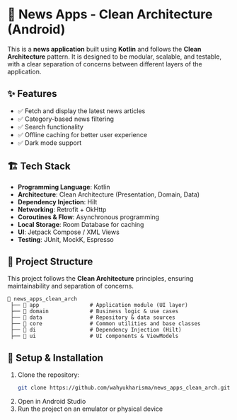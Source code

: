 # 📰 News Apps - Clean Architecture (Android)

This is a **news application** built using **Kotlin** and follows the **Clean Architecture** pattern. It is designed to be modular, scalable, and testable, with a clear separation of concerns between different layers of the application.

## ✨ Features
- ✅ Fetch and display the latest news articles
- ✅ Category-based news filtering
- ✅ Search functionality
- ✅ Offline caching for better user experience
- ✅ Dark mode support

## 🏗️ Tech Stack
- **Programming Language**: Kotlin
- **Architecture**: Clean Architecture (Presentation, Domain, Data)
- **Dependency Injection**: Hilt
- **Networking**: Retrofit + OkHttp
- **Coroutines & Flow**: Asynchronous programming
- **Local Storage**: Room Database for caching
- **UI**: Jetpack Compose / XML Views
- **Testing**: JUnit, MockK, Espresso

## 📂 Project Structure
This project follows the **Clean Architecture** principles, ensuring maintainability and separation of concerns.

```
📂 news_apps_clean_arch
 ├── 📂 app                # Application module (UI layer)
 ├── 📂 domain             # Business logic & use cases
 ├── 📂 data               # Repository & data sources
 ├── 📂 core               # Common utilities and base classes
 ├── 📂 di                 # Dependency Injection (Hilt)
 ├── 📂 ui                 # UI components & ViewModels
```

## 🚀 Setup & Installation
1. Clone the repository:
   ```sh
   git clone https://github.com/wahyukharisma/news_apps_clean_arch.git
   ```
2. Open in Android Studio
3. Run the project on an emulator or physical device
